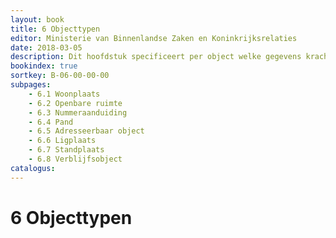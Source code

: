 ```yaml
---
layout: book
title: 6 Objecttypen
editor: Ministerie van Binnenlandse Zaken en Koninkrijksrelaties
date: 2018-03-05
description: Dit hoofdstuk specificeert per object welke gegevens krachtens de Wet basisregistratie adressen en gebouwen in de registratie moeten worden opgenomen.
bookindex: true
sortkey: B-06-00-00-00
subpages:
    - 6.1 Woonplaats
    - 6.2 Openbare ruimte
    - 6.3 Nummeraanduiding
    - 6.4 Pand
    - 6.5 Adresseerbaar object
    - 6.6 Ligplaats
    - 6.7 Standplaats
    - 6.8 Verblijfsobject
catalogus:
---
```


# 6 Objecttypen
